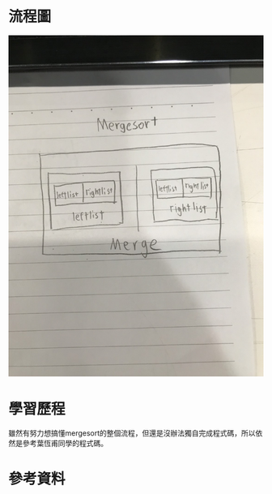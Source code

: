 # 流程圖

![](/S__41328649.jpg)

# 學習歷程
雖然有努力想搞懂mergesort的整個流程，但還是沒辦法獨自完成程式碼，所以依然是參考葉恆甫同學的程式碼。

# 參考資料
